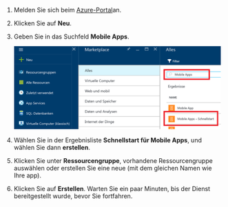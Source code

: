 1. Melden Sie sich beim [Azure-Portal]an.

2. Klicken Sie auf **Neu**.

3. Geben Sie in das Suchfeld **Mobile Apps**.

    ![Azure-Portal mit Mobile Apps Schnellstart hervorgehoben][quickstart]

4. Wählen Sie in der Ergebnisliste **Schnellstart für Mobile Apps**, und wählen Sie dann **erstellen**.
 
5. Klicken Sie unter **Ressourcengruppe**, vorhandene Ressourcengruppe auswählen oder erstellen Sie eine neue (mit dem gleichen Namen wie Ihre app).

6. Klicken Sie auf **Erstellen**. Warten Sie ein paar Minuten, bis der Dienst bereitgestellt wurde, bevor Sie fortfahren.

<!-- Images. -->
[quickstart]: ./media/app-service-mobile-dotnet-backend-create-new-service/search-mobile-apps-quickstart.png

<!-- URLs. -->
[Azure-Portal]: https://portal.azure.com/
